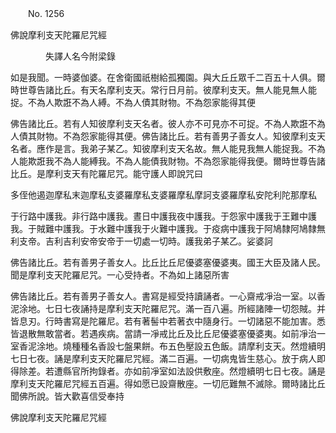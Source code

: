 ﻿　　No. 1256

佛說摩利支天陀羅尼咒經

　　　　失譯人名今附梁錄


如是我聞。一時婆伽婆。在舍衛國祇樹給孤獨園。與大丘丘眾千二百五十人俱。爾時世尊告諸比丘。有天名摩利支天。常行日月前。彼摩利支天。無人能見無人能捉。不為人欺誑不為人縛。不為人債其財物。不為怨家能得其便

佛告諸比丘。若有人知彼摩利支天名者。彼人亦不可見亦不可捉。不為人欺誑不為人債其財物。不為怨家能得其便。佛告諸比丘。若有善男子善女人。知彼摩利支天名者。應作是言。我弟子某乙。知彼摩利支天名故。無人能見我無人能捉我。不為人能欺誑我不為人能縛我。不為人能債我財物。不為怨家能得我便。爾時世尊告諸比丘。是摩利支天有陀羅尼咒。能守護人即說咒曰

多侄他遏迦摩私末迦摩私支婆羅摩私支婆羅摩私摩訶支婆羅摩私安陀利陀那摩私

于行路中護我。非行路中護我。晝日中護我夜中護我。于怨家中護我于王難中護我。于賊難中護我。于水難中護我于火難中護我。于疫病中護我于阿鳩隸阿鳩隸無利支帝。吉利吉利安帝安帝于一切處一切時。護我弟子某乙。娑婆訶

佛告諸比丘。若有善男子善女人。比丘比丘尼優婆塞優婆夷。國王大臣及諸人民。聞是摩利支天陀羅尼咒。一心受持者。不為如上諸惡所害

佛告諸比丘。若有善男子善女人。書寫是經受持讀誦者。一心齋戒凈治一室。以香泥涂地。七日七夜誦持是摩利支天陀羅尼咒。滿一百八遍。所經諸陣一切怨賊。并皆息刃。行時書寫是陀羅尼。若有著髻中若著衣中隨身行。一切諸惡不能加害。悉皆退散無敢當者。若遇疾病。當請一凈戒比丘及比丘尼優婆塞優婆夷。如前凈治一室香泥涂地。燒種種名香設七盤果餅。布五色壓設五色飯。請摩利支天。然燈續明七日七夜。誦是摩利支天陀羅尼咒經。滿二百遍。一切病鬼皆生慈心。放于病人即得除差。若遭縣官所拘錄者。亦如前凈室如法設供敷座。然燈續明七日七夜。誦是摩利支天陀羅尼咒經五百遍。得如愿已設齋散座。一切厄難無不滅除。爾時諸比丘聞佛所說。皆大歡喜信受奉持

佛說摩利支天陀羅尼咒經

